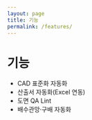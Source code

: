 ```yaml
---
layout: page
title: 기능
permalink: /features/
---
```


# 기능
- CAD 표준화 자동화
- 산출서 자동화(Excel 연동)
- 도면 QA Lint
- 배수관망·구배 자동화
